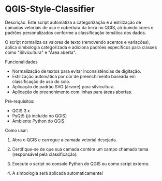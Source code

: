 # QGIS-Style-Classifier

Descrição:
Este script automatiza a categorização e a estilização de camadas vetoriais de uso e cobertura da terra no QGIS, atribuindo cores e padrões personalizados conforme a classificação temática dos dados.

O script normaliza os valores de texto (removendo acentos e variações), aplica simbologia categorizada e adiciona padrões específicos para classes como "Silvicultura" e "Área aberta".

Funcionalidades
- Normalização de textos para evitar inconsistências de digitação.
- Estilização automática por cor de preenchimento baseada em classificação de uso do solo.
- Aplicação de padrão SVG (árvore) para silvicultura.
- Aplicação de preenchimento com linhas para áreas abertas.



Pré-requisitos:
- QGIS 3.x
- PyQt5 (já incluído no QGIS)
- Ambiente Python do QGIS

Como usar:
1. Abra o QGIS e carregue a camada vetorial desejada.

2. Certifique-se de que sua camada contém um campo chamado tema (responsável pela classificação).

3. Execute o script no console Python do QGIS ou como script externo.

4. A simbologia será aplicada automaticamente!
